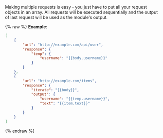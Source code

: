 Making multiple requests is easy - you just have to put all your request
objects in an array. All requests will be executed sequentially and the
output of last request will be used as the module's output.

{% raw %}
**Example**:
```json
[
    {
        "url": "http://example.com/api/user",
        "response": {
            "temp": {
                "username": "{{body.username}}"
            }
        }    
    },
    {
        "url": "http://example.com/items",
        "response": {
            "iterate": "{{body}}",
            "output": {
                "username": "{{temp.username}}",
                "text": "{{item.text}}"
            }
        }
    }
]
```
{% endraw %}